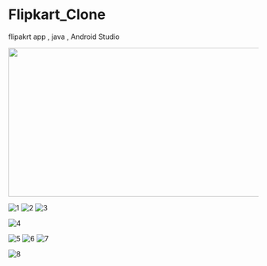 # Flipkart_Clone
flipakrt   app , java , Android Studio

<p align="center">
  <img width="860" height="300" src="![1](https://user-images.githubusercontent.com/99118017/225328644-e26b8a8b-3e4e-4eee-be74-52a2db04a39f.jpg)">
</p>









![1](https://user-images.githubusercontent.com/99118017/225328644-e26b8a8b-3e4e-4eee-be74-52a2db04a39f.jpg)
![2](https://user-images.githubusercontent.com/99118017/225328663-6ff1aaaa-45eb-4667-997f-ee297c9a35a1.jpg)
![3](https://user-images.githubusercontent.com/99118017/225328701-0500d81c-9588-4ddb-bdec-719ecb1a6af3.jpg)


![4](https://user-images.githubusercontent.com/99118017/225328758-cc71c1dc-2022-404b-8fcb-b2dac44a8bb2.jpg)

![5](https://user-images.githubusercontent.com/99118017/225328770-4147711a-a3dd-46b2-9c84-621eabf36a67.jpg)
![6](https://user-images.githubusercontent.com/99118017/225328776-6380d9ee-4373-41ad-b8b1-92ba000a73fc.jpg)
![7](https://user-images.githubusercontent.com/99118017/225328780-785e5bf1-fe2d-4147-a45f-21005fba595a.jpg)

![8](https://user-images.githubusercontent.com/99118017/225328820-034630b1-574e-46d0-9d9c-3507c8ba33a1.jpg)
